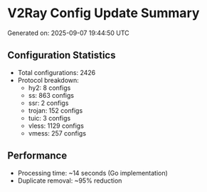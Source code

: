 # V2Ray Config Update Summary
Generated on: 2025-09-07 19:44:50 UTC

## Configuration Statistics
- Total configurations: 2426
- Protocol breakdown:
  - hy2: 8 configs
  - ss: 863 configs
  - ssr: 2 configs
  - trojan: 152 configs
  - tuic: 3 configs
  - vless: 1129 configs
  - vmess: 257 configs

## Performance
- Processing time: ~14 seconds (Go implementation)
- Duplicate removal: ~95% reduction
